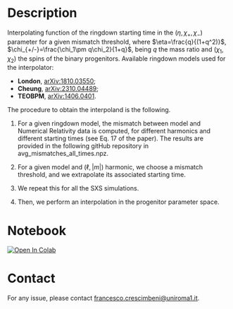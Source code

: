 # Description

Interpolating function of the ringdown starting time in the $(\eta,\chi_+,\chi_-)$ parameter for a given mismatch threshold, where $\eta=\frac{q}{(1+q^2)}$, $\chi_{+/-}=\frac{\chi_1\pm q\chi_2}{1+q}$, being $q$ the mass ratio and $(\chi_1,\chi_2)$ the spins of the binary progenitors.
Available ringdown models used for the interpolator:
- **London**, [arXiv:1810.03550](https://arxiv.org/abs/1810.03550);
- **Cheung**, [arXiv:2310.04489](https://arxiv.org/abs/2310.04489);
- **TEOBPM**, [arXiv:1406.0401](https://arxiv.org/abs/1406.0401).

The procedure to obtain the interpoland is the following.

1. For a given ringdown model, the mismatch between model and Numerical Relativity data is computed, for different harmonics and different starting times (see Eq. 17 of the paper). The results are provided in the following gitHub repository in avg_mismatches_all_times.npz.

2. For a given model and $(\ell,|m|)$ harmonic, we choose a mismatch threshold, and we extrapolate its associated starting time.

3. We repeat this for all the SXS simulations.

4. Then, we perform an interpolation in the progenitor parameter space.

# Notebook
[![Open In Colab](https://colab.research.google.com/assets/colab-badge.svg)](
https://colab.research.google.com/github/francesco-crescimbeni/Interpolating-function-of-ringdown-starting-time/blob/main/t_start_eta_chip_chim_function_animated.ipynb)

# Contact
For any issue, please contact francesco.crescimbeni@uniroma1.it.
